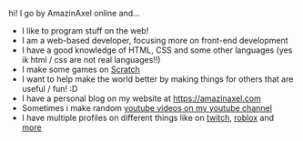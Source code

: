 hi! I go by AmazinAxel online and...
- I like to program stuff on the web!
- I am a web-based developer, focusing more on front-end development
- I have a good knowledge of HTML, CSS and some other languages (yes ik html / css are not real languages!!)
- I make some games on [Scratch](https://scratch.mit.edu/users/AmazinAxel/) 
- I want to help make the world better by making things for others that are useful / fun! :D
- I have a personal blog on my website at https://amazinaxel.com
- Sometimes i make random [youtube videos on my youtube channel](https://www.youtube.com/channel/UC2rR60IXOH_ExzPAYS1CPcA)
- I have multiple profiles on different things like on [twitch](https://www.twitch.tv/amazinaxel), [roblox](https://www.roblox.com/users/1362593157/profile) and [more](https://amazinaxel.com/about-me.html)
